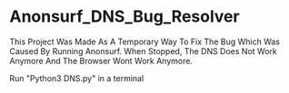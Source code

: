 # Anonsurf_DNS_Bug_Resolver
This Project Was Made As A Temporary Way To Fix The Bug Which Was Caused By Running Anonsurf. When Stopped, The DNS Does Not Work Anymore And The Browser Wont Work Anymore.


Run "Python3 DNS.py" in a terminal
